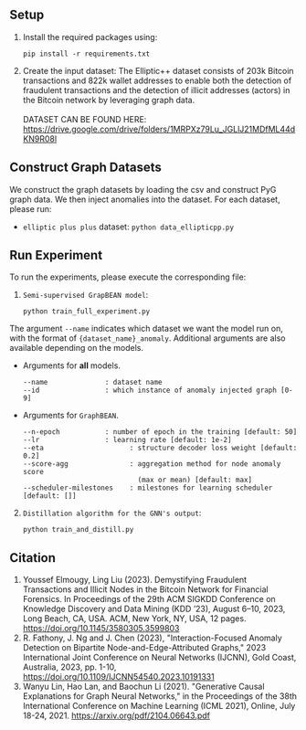## Setup

1. Install the required packages using:
    ```
    pip install -r requirements.txt
    ```
2. Create the input dataset:
The Elliptic++ dataset consists of 203k Bitcoin transactions and 822k wallet addresses to enable both the detection of fraudulent transactions and the detection of illicit addresses (actors) in the Bitcoin network by leveraging graph data.\
\
DATASET CAN BE FOUND HERE: https://drive.google.com/drive/folders/1MRPXz79Lu_JGLlJ21MDfML44dKN9R08l 


## Construct Graph Datasets

We construct the graph datasets by loading the csv and construct PyG graph data. We then inject anomalies into the dataset. For each dataset, please run:
- `elliptic plus plus` dataset: `python data_ellipticpp.py`

## Run Experiment

To run the experiments, please execute the corresponding file: 

1. `Semi-supervised GrapBEAN model`: 
    ```
    python train_full_experiment.py
    ```
 
The argument `--name` indicates which dataset we want the model run on, with the format of `{dataset_name}_anomaly`. Additional arguments are also available depending on the models.

- Arguments for **all** models.
    ```
    --name              : dataset name
    --id                : which instance of anomaly injected graph [0-9]
    ```
- Arguments for `GraphBEAN`.
    ```
    --n-epoch           : number of epoch in the training [default: 50]
    --lr                : learning rate [default: 1e-2]
    --eta                     : structure decoder loss weight [default: 0.2]
    --score-agg               : aggregation method for node anomaly score
                                (max or mean) [default: max]      
    --scheduler-milestones    : milestones for learning scheduler [default: []]            
    ```
2. `Distillation algorithm for the GNN's output`: 
    ```
    python train_and_distill.py
    ```

## Citation
1. Youssef Elmougy, Ling Liu (2023). Demystifying Fraudulent Transactions and Illicit Nodes in the Bitcoin Network for Financial Forensics. In Proceedings of the 29th ACM SIGKDD Conference on Knowledge Discovery and Data Mining (KDD ’23), August 6–10, 2023, Long Beach, CA, USA. ACM, New York, NY, USA, 12 pages. https://doi.org/10.1145/3580305.3599803
2. R. Fathony, J. Ng and J. Chen (2023), "Interaction-Focused Anomaly Detection on Bipartite Node-and-Edge-Attributed Graphs," 2023 International Joint Conference on Neural Networks (IJCNN), Gold Coast, Australia, 2023, pp. 1-10, https://doi.org/10.1109/IJCNN54540.2023.10191331 
3. Wanyu Lin, Hao Lan, and Baochun Li (2021). "Generative Causal Explanations for Graph Neural Networks," in the Proceedings of the 38th International Conference on Machine Learning (ICML 2021), Online, July 18-24, 2021. https://arxiv.org/pdf/2104.06643.pdf